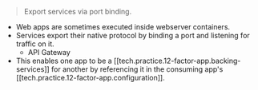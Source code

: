 > Export services via port binding.


- Web apps are sometimes executed inside webserver containers.
- Services export their native protocol by binding a port and listening for traffic on it.
    - API Gateway
- This enables one app to be a [[tech.practice.12-factor-app.backing-services]]  for another by referencing it in the consuming app's [[tech.practice.12-factor-app.configuration]].

